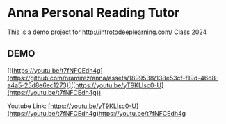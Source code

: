 # Anna Personal Reading Tutor

This is a demo project for http://introtodeeplearning.com/ Class 2024
## DEMO
[![https://youtu.be/t7fNFCEdh4g](https://github.com/nramirez/anna/assets/1899538/138e53cf-f19d-46d8-a4a5-25d8e6ec1273)]([https://youtu.be/yT9KLIsc0-U](https://youtu.be/t7fNFCEdh4g))

Youtube Link: [https://youtu.be/yT9KLIsc0-U](https://youtu.be/t7fNFCEdh4g)https://youtu.be/t7fNFCEdh4g
